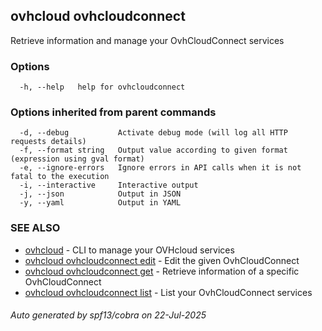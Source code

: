 ## ovhcloud ovhcloudconnect

Retrieve information and manage your OvhCloudConnect services

### Options

```
  -h, --help   help for ovhcloudconnect
```

### Options inherited from parent commands

```
  -d, --debug           Activate debug mode (will log all HTTP requests details)
  -f, --format string   Output value according to given format (expression using gval format)
  -e, --ignore-errors   Ignore errors in API calls when it is not fatal to the execution
  -i, --interactive     Interactive output
  -j, --json            Output in JSON
  -y, --yaml            Output in YAML
```

### SEE ALSO

* [ovhcloud](ovhcloud.md)	 - CLI to manage your OVHcloud services
* [ovhcloud ovhcloudconnect edit](ovhcloud_ovhcloudconnect_edit.md)	 - Edit the given OvhCloudConnect
* [ovhcloud ovhcloudconnect get](ovhcloud_ovhcloudconnect_get.md)	 - Retrieve information of a specific OvhCloudConnect
* [ovhcloud ovhcloudconnect list](ovhcloud_ovhcloudconnect_list.md)	 - List your OvhCloudConnect services

###### Auto generated by spf13/cobra on 22-Jul-2025
